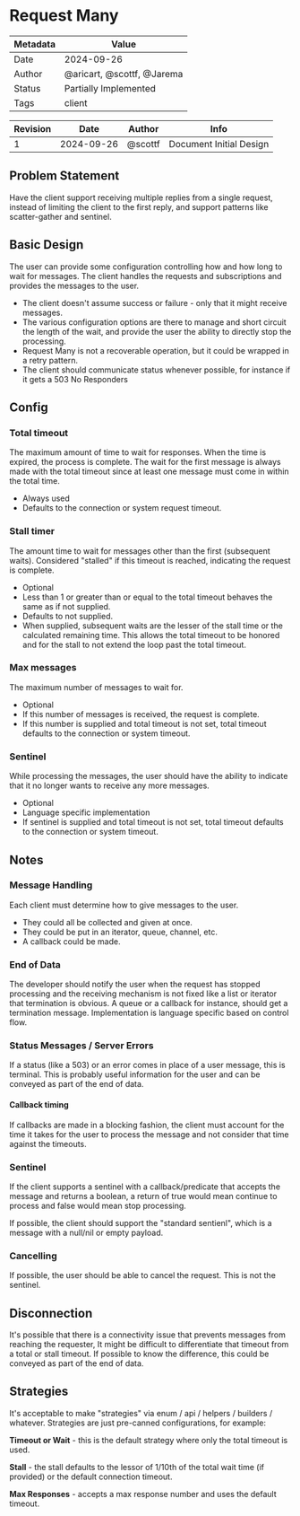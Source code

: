 # Request Many

| Metadata | Value                      |
|----------|----------------------------|
| Date     | 2024-09-26                 |
| Author   | @aricart, @scottf, @Jarema |
| Status   | Partially Implemented      |
| Tags     | client                     |

| Revision | Date       | Author    | Info                    |
|----------|------------|-----------|-------------------------|
| 1        | 2024-09-26 | @scottf   | Document Initial Design |

## Problem Statement
Have the client support receiving multiple replies from a single request, instead of limiting the client to the first reply,
and support patterns like scatter-gather and sentinel.

## Basic Design

The user can provide some configuration controlling how and how long to wait for messages.
The client handles the requests and subscriptions and provides the messages to the user.

* The client doesn't assume success or failure - only that it might receive messages.
* The various configuration options are there to manage and short circuit the length of the wait, 
and provide the user the ability to directly stop the processing.
* Request Many is not a recoverable operation, but it could be wrapped in a retry pattern.
* The client should communicate status whenever possible, for instance if it gets a 503 No Responders

## Config

### Total timeout

The maximum amount of time to wait for responses. When the time is expired, the process is complete.
The wait for the first message is always made with the total timeout since at least one message must come in within the total time.

* Always used
* Defaults to the connection or system request timeout.

### Stall timer

The amount time to wait for messages other than the first (subsequent waits). 
Considered "stalled" if this timeout is reached, indicating the request is complete.

* Optional
* Less than 1 or greater than or equal to the total timeout behaves the same as if not supplied.
* Defaults to not supplied.
* When supplied, subsequent waits are the lesser of the stall time or the calculated remaining time. 
This allows the total timeout to be honored and for the stall to not extend the loop past the total timeout.

### Max messages

The maximum number of messages to wait for. 
* Optional
* If this number of messages is received, the request is complete.
* If this number is supplied and total timeout is not set, total timeout defaults to the connection or system timeout.

### Sentinel

While processing the messages, the user should have the ability to indicate that it no longer wants to receive any more messages.
* Optional
* Language specific implementation
* If sentinel is supplied and total timeout is not set, total timeout defaults to the connection or system timeout.

## Notes

### Message Handling

Each client must determine how to give messages to the user.
* They could all be collected and given at once.
* They could be put in an iterator, queue, channel, etc.
* A callback could be made.

### End of Data

The developer should notify the user when the request has stopped processing and the receiving mechanism is not fixed like a list
or iterator that termination is obvious. A queue or a callback for instance, should get a termination message.
Implementation is language specific based on control flow.

### Status Messages / Server Errors

If a status (like a 503) or an error comes in place of a user message, this is terminal.
This is probably useful information for the user and can be conveyed as part of the end of data.

#### Callback timing

If callbacks are made in a blocking fashion, 
the client must account for the time it takes for the user to process the message 
and not consider that time against the timeouts.

### Sentinel

If the client supports a sentinel with a callback/predicate that accepts the message and returns a boolean, 
a return of true would mean continue to process and false would mean stop processing.

If possible, the client should support the "standard sentienl", which is a message with a null/nil or empty payload.

### Cancelling

If possible, the user should be able to cancel the request. This is not the sentinel.

## Disconnection

It's possible that there is a connectivity issue that prevents messages from reaching the requester,
It might be difficult to differentiate that timeout from a total or stall timeout. 
If possible to know the difference, this could be conveyed as part of the end of data. 

## Strategies
It's acceptable to make "strategies" via enum / api / helpers / builders / whatever.
Strategies are just pre-canned configurations, for example:

**Timeout or Wait** - this is the default strategy where only the total timeout is used.

**Stall** - the stall defaults to the lessor of 1/10th of the total wait time (if provided) or the default connection timeout.

**Max Responses** - accepts a max response number and uses the default timeout.
